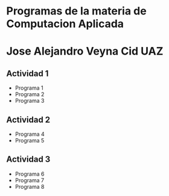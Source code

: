 # Programas de la materia de Computacion Aplicada
# Jose Alejandro Veyna Cid UAZ

## Actividad 1
- Programa 1
- Programa 2 
- Programa 3


## Actividad 2
- Programa 4
- Programa 5

## Actividad 3
- Programa 6
- Programa 7
- Programa 8